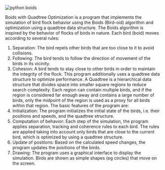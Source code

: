![python boids](https://github.com/m3akk/Boids_Quadtree_Python/assets/120716573/eccb7028-de37-493b-aee8-feb9a9349b82)


Boids with Quadtree Optimization is a program that implements the simulation of bird flock behavior using the Boids (Bird-oid) algorithm and optimization using a quadtree data structure.
The Boids algorithm is inspired by the behavior of flocks of birds in nature. Each bird (boid) moves according to several rules:
1. Separation: The bird repels other birds that are too close to it to avoid collisions.
2. Following: The bird tends to follow the direction of movement of the birds in its vicinity.
3. Cohesion: A bird tends to stay close to other birds in order to maintain the integrity of the flock.
This program additionally uses a quadtree data structure to optimize performance. A Quadtree is a hierarchical data structure that divides space into smaller square regions to reduce search complexity. Each region can contain multiple birds, and if the region is considered far enough away and contains a large number of birds, only the midpoint of the region is used as a proxy for all birds within that region.
The basic features of the program are:
1. Initialization: The program initializes the initial state of the birds, i.e. their positions and speeds, and the quadtree structure.
2. Computation of behavior: Each step of the simulation, the program applies separation, tracking and coherence rules to each bird. The rules are applied taking into account only birds that are close to the current bird, which is optimized by using a quadtree structure.
3. Update of positions: Based on the calculated speed changes, the program updates the positions of the birds.
4. Drawing: The program uses a graphical interface to display the simulation. Birds are shown as simple shapes (eg circles) that move on the screen.





